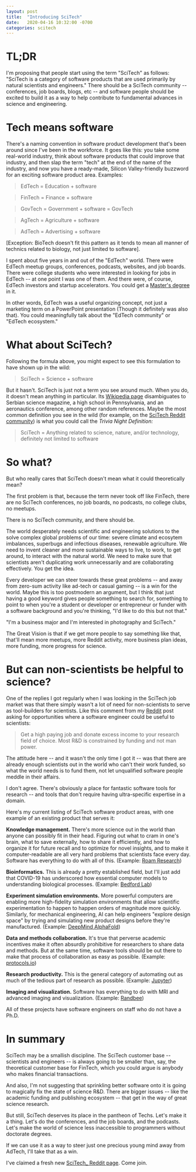 ```yaml
---
layout: post
title:  "Introducing SciTech"
date:   2020-04-16 10:32:00 -0700
categories: scitech
---
```


# TL;DR

I'm proposing that people start using the term "SciTech" as follows: "SciTech is a category of software products that are used primarily by natural scientists and engineers." There should be a SciTech community -- conferences, job boards, blogs, etc -- and software people should be excited to build it as a way to help contribute to fundamental advances in science and engineering.

# Tech means software

There's a naming convention in software product development that's been around since I've been in the workforce. It goes like this: you take some real-world industry, think about software products that could improve that industry, and then slap the term "tech" at the end of the name of the industry, and now you have a ready-made, Silicon Valley-friendly buzzword for an exciting software product area. Examples:

> EdTech = Education + software

> FinTech = Finance + software

> GovTech = Government + software = GovTech

> AgTech = Agriculture + software

> AdTech = Advertising + software

[Exception: BioTech doesn't fit this pattern as it tends to mean all manner of technics related to biology, not just limited to software].

I spent about five years in and out of the "EdTech" world. There were EdTech meetup groups, conferences, podcasts, websites, and job boards. There were college students who were interested in looking for jobs in EdTech -- at one point I was one of them. And there were, of course, EdTech investors and startup accelerators. You could get a [Master's degree](https://www.gse.harvard.edu/masters/tie) in it. 

In other words, EdTech was a useful organizing concept, not just a marketing term on a PowerPoint presentation (Though it definitely was also that). You could meaningfully talk about the "EdTech community" or "EdTech ecosystem."

# What about SciTech?

Following the formula above, you might expect to see this formulation to have shown up in the wild:

> SciTech = Science + software

But it hasn't. SciTech is just not a term you see around much. When you do, it doesn't mean anything in particular. Its [Wikipedia page](https://en.wikipedia.org/wiki/SciTech) disambiguates to Serbian science magazine, a high school in Pennsylvania, and an aeronautics conference, among other random references. Maybe the most common definition you see in the wild (for example, on the [SciTech Reddit community](https://www.reddit.com/r/scitech/)) is what you could call the *Trivia Night Definition:*

> SciTech = Anything related to science, nature, and/or technology, definitely not limited to software

# So what?

But who really cares that SciTech doesn't mean what it could theoretically mean?

The first problem is that, because the term never took off like FinTech, there are no SciTech conferences, no job boards, no podcasts, no college clubs, no meetups. 

There is no SciTech community, and there should be.

The world desperately needs scientific and engineering solutions to the solve complex global problems of our time: severe climate and ecosytem imbalances, superbugs and infectious diseases, renewable agriculture. We need to invent cleaner and more sustainable ways to live, to work, to get around, to interact with the natural world. We need to make sure that scientists aren't duplicating work unnecessarily and are collaborating effectively. You get the idea.

Every developer we can steer towards these great problems -- and away from zero-sum activity like ad-tech or casual gaming -- is a win for the world. Maybe this is too postmodern an argument, but I think that just having a good keyword gives people something to search for, something to point to when you're a student or developer or entrepreneur or funder with a software background and you're thinking, "I'd like to do this but not that."

"I'm a business major and I'm interested in photography and SciTech."

The Great Vision is that if we get more people to say something like that, that'll mean more meetups, more Reddit activity, more business plan ideas, more funding, more progress for science.

# But can non-scientists be helpful to science?

One of the replies I got regularly when I was looking in the SciTech job market was that there simply wasn't a lot of need for non-scientists to serve as tool-builders for scientists. Like this comment from my [Reddit](https://www.reddit.com/r/AskScienceDiscussion/comments/8uknba/what_are_good_ways_to_contribute_software_skills/) post asking for opportunities where a software engineer could be useful to scientists: 

> Get a high paying job and donate excess income to your research field of 
choice.  Most R&D is constrained by funding and not man power.

The attitude here -- and it wasn't the only time I got it -- was that there are already enough scientists out in the world who can't their work funded, so what the world needs is to fund them, not let unqualified software people meddle in their affairs.

I don't agree. There's obviously a place for fantastic software tools for research -- and tools that don't require having ultra-specific expertise in a domain. 

Here's my current listing of SciTech software product areas, with one example of an existing product that serves it:

**Knowledge management.** There's more science out in the world than anyone can possibly fit in their head. Figuring out what to cram in one's brain, what to save externally, how to share it efficiently, and how to organize it for future recall and to optimize for novel insights, and to make it computer-readable are all very hard problems that scientists face every day. Software has everything to do with all of this. (Example: [Roam Research](https://roamresearch.com))

**Bioinformatics.** This is already a pretty established field, but I'll just add that COVID-19 has underscored how essential computer models to understanding biological processes. (Example: [Bedford Lab](https://bedford.io/))

**Experiment simulation environments.** More powerful computers are enabling more high-fidelity simulation environments that allow scientific experimentation to happen to happen orders of magnitude more quickly. Similarly, for mechanical engineering, AI can help engineers "explore design space" by trying and simulating new product designs before they're manufactured. (Example: [DeepMind AlphaFold](https://deepmind.com/blog/article/AlphaFold-Using-AI-for-scientific-discovery))

**Data and methods collaboration.** It's true that perverse academic incentives make it often absurdly prohibitive for researchers to share data and methods. But at the same time, software tools should be out there to make that process of collaboration as easy as possible. (Example: [protocols.io](https://www.protocols.io/))

**Research productivity.** This is the general category of automating out as much of the tedious part of research as possible. (Example: [Jupyter](https://jupyter.org/))

**Imaging and visualization.** Software has everything to do with MRI and advanced imaging and visualization. (Example: [Randbee](https://randbee.com/))

All of these projects have software engineers on staff who do not have a Ph.D.

# In summary

SciTech may be a smallish discipline. The SciTech customer base -- scientists and engineers -- is always going to be smaller than, say, the theoretical customer base for FinTech, which you could argue is anybody who makes financial transactions.

And also, I'm not suggesting that sprinkling better software onto it is going to magically fix the state of science R&D. There are bigger issues -- like the academic funding and publishing ecosystem -- that get in the way of great science research.

But still, SciTech deserves its place in the pantheon of Techs. Let's make it a thing. Let's do the conferences, and the job boards, and the podcasts. Let's make the world of science less inaccessible to programmers without doctorate degrees.

If we can use it as a way to steer just one precious young mind away from AdTech, I'll take that as a win.

I've claimed a fresh new [SciTech_ Reddit page](https://www.reddit.com/r/SciTech_/). Come join.